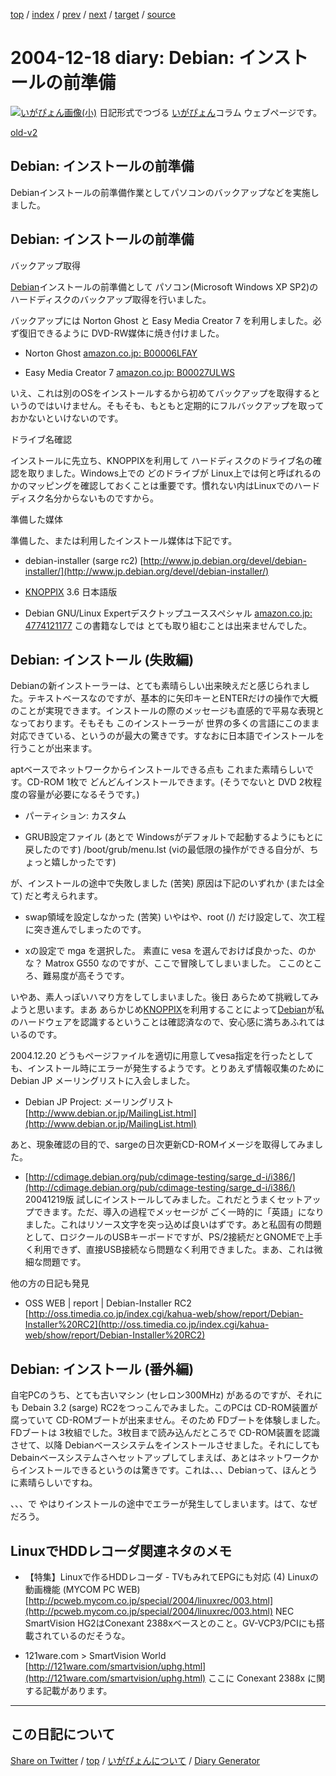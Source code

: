 [top](https://igapyon.github.io/diary/) 
 / [index](https://igapyon.github.io/diary/2004/index.html) 
 / [prev](https://igapyon.github.io/diary/2004/ig041217.html) 
 / [next](https://igapyon.github.io/diary/2004/ig041222.html) 
 / [target](https://igapyon.github.io/diary/2004/ig041218.html) 
 / [source](https://github.com/igapyon/diary/blob/gh-pages/2004/ig041218.html.src.md) 

2004-12-18 diary: Debian: インストールの前準備
=====================================================================================================
[![いがぴょん画像(小)](https://igapyon.github.io/diary/images/iga200306s.jpg "いがぴょん")](https://igapyon.github.io/diary/memo/memoigapyon.html) 日記形式でつづる [いがぴょん](https://igapyon.github.io/diary/memo/memoigapyon.html)コラム ウェブページです。

[old-v2](ig041218-orig.html)

## Debian: インストールの前準備

Debianインストールの前準備作業としてパソコンのバックアップなどを実施しました。


## Debian: インストールの前準備

バックアップ取得

[Debian](http://www.igapyon.jp/igapyon/diary/keyword/debian.html)インストールの前準備として パソコン(Microsoft Windows XP SP2)のハードディスクのバックアップ取得を行いました。

バックアップには Norton Ghost と Easy Media Creator 7 を利用しました。必ず復旧できるように DVD-RW媒体に焼き付けました。

* Norton Ghost [amazon.co.jp: B00006LFAY](http://www.amazon.co.jp/exec/obidos/ASIN/B00006LFAY/igapyondiary-22)
  
* Easy Media Creator 7 [amazon.co.jp: B00027ULWS](http://www.amazon.co.jp/exec/obidos/ASIN/B00027ULWS/igapyondiary-22)

いえ、これは別のOSをインストールするから初めてバックアップを取得するというのではいけません。そもそも、もともと定期的にフルバックアップを取っておかないといけないのです。

ドライブ名確認

インストールに先立ち、KNOPPIXを利用して ハードディスクのドライブ名の確認を取りました。Windows上での どのドライブが Linux上では何と呼ばれるのかのマッピングを確認しておくことは重要です。慣れない内はLinuxでのハードディスク名分からないものですから。

準備した媒体

準備した、または利用したインストール媒体は下記です。

* debian-installer (sarge rc2)
  [http://www.jp.debian.org/devel/debian-installer/](http://www.jp.debian.org/devel/debian-installer/)
  
* [KNOPPIX](http://www.igapyon.jp/igapyon/diary/keyword/knoppix.html) 3.6 日本語版
  
* Debian GNU/Linux Expertデスクトップユーススペシャル
  [amazon.co.jp: 4774121177](http://www.amazon.co.jp/exec/obidos/ASIN/4774121177/igapyondiary-22)
  この書籍なしでは とても取り組むことは出来ませんでした。

## Debian: インストール (失敗編)

Debianの新インストーラーは、とても素晴らしい出来映えだと感じられました。テキストベースなのですが、基本的に矢印キーとENTERだけの操作で大概のことが実現できます。インストールの際のメッセージも直感的で平易な表現となっております。そもそも このインストーラーが 世界の多くの言語にこのまま対応できている、というのが最大の驚きです。すなおに日本語でインストールを行うことが出来ます。

aptベースでネットワークからインストールできる点も これまた素晴らしいです。CD-ROM 1枚で どんどんインストールできます。(そうでないと
DVD 2枚程度の容量が必要になるそうです。)

* パーティション: カスタム
  
* GRUB設定ファイル (あとで Windowsがデフォルトで起動するようにもとに戻したのです)
  /boot/grub/menu.lst
  (viの最低限の操作ができる自分が、ちょっと嬉しかったです)

が、インストールの途中で失敗しました (苦笑) 原因は下記のいずれか (または全て) だと考えられます。

* swap領域を設定しなかった (苦笑)
  いやはや、root (/) だけ設定して、次工程に突き進んでしまったのです。
  
* xの設定で mga を選択した。
  素直に vesa を選んでおけば良かった、のかな？ Matrox G550 なのですが、ここで冒険してしまいました。
  ここのところ、難易度が高そうです。

いやあ、素人っぽいハマり方をしてしまいました。後日 あらためて挑戦してみようと思います。まあ あらかじめ[KNOPPIX](http://www.igapyon.jp/igapyon/diary/keyword/knoppix.html)を利用することによって[Debian](http://www.igapyon.jp/igapyon/diary/keyword/debian.html)が私のハードウェアを認識するということは確認済なので、安心感に満ちあふれてはいるのです。

2004.12.20 どうもページファイルを適切に用意してvesa指定を行ったとしても、インストール時にエラーが発生するようです。とりあえず情報収集のために Debian
JP メーリングリストに入会しました。

* Debian JP Project: メーリングリスト
  [http://www.debian.or.jp/MailingList.html](http://www.debian.or.jp/MailingList.html)

あと、現象確認の目的で、sargeの日次更新CD-ROMイメージを取得してみました。

* [http://cdimage.debian.org/pub/cdimage-testing/sarge_d-i/i386/](http://cdimage.debian.org/pub/cdimage-testing/sarge_d-i/i386/)
  20041219版
  試しにインストールしてみました。これだとうまくセットアップできます。ただ、導入の過程でメッセージが ごく一時的に「英語」になりました。これはリソース文字を突っ込めば良いはずです。あと私固有の問題として、ロジクールのUSBキーボードですが、PS/2接続だとGNOMEで上手く利用できず、直接USB接続なら問題なく利用できました。まあ、これは微細な問題です。

他の方の日記も発見

* OSS WEB | report | Debian-Installer RC2
  [http://oss.timedia.co.jp/index.cgi/kahua-web/show/report/Debian-Installer%20RC2](http://oss.timedia.co.jp/index.cgi/kahua-web/show/report/Debian-Installer%20RC2)

## Debian: インストール (番外編)

自宅PCのうち、とても古いマシン (セレロン300MHz) があるのですが、それにも Debain 3.2 (sarge) RC2をつっこんでみました。このPCは
CD-ROM装置が腐っていて CD-ROMブートが出来ません。そのため FDブートを体験しました。
FDブートは 3枚組でした。3枚目まで読み込んだところで CD-ROM装置を認識させて、以降 Debianベースシステムをインストールさせました。それにしても
Debainベースシステムさへセットアップしてしまえば、あとはネットワークからインストールできるというのは驚きです。これは、、、Debianって、ほんとうに素晴らしいですね。

、、、で やはりインストールの途中でエラーが発生してしまいます。はて、なぜだろう。

## LinuxでHDDレコーダ関連ネタのメモ

* 【特集】Linuxで作るHDDレコーダ - TVもみれてEPGにも対応 (4) Linuxの動画機能 (MYCOM PC WEB)
  [http://pcweb.mycom.co.jp/special/2004/linuxrec/003.html](http://pcweb.mycom.co.jp/special/2004/linuxrec/003.html)
  NEC SmartVision HG2はConexant 2388xベースとのこと。GV-VCP3/PCIにも搭載されているのだそうな。
  
* 121ware.com > SmartVision World
  [http://121ware.com/smartvision/uphg.html](http://121ware.com/smartvision/uphg.html)
  ここに Conexant 2388x に関する記載があります。

----------------------------------------------------------------------------------------------------

## この日記について

[Share on Twitter](https://twitter.com/intent/tweet?hashtags=igapyon%2Cdiary%2C%E3%81%84%E3%81%8C%E3%81%B4%E3%82%87%E3%82%93&text=Debian%3A+%E3%82%A4%E3%83%B3%E3%82%B9%E3%83%88%E3%83%BC%E3%83%AB%E3%81%AE%E5%89%8D%E6%BA%96%E5%82%99&url=https%3A%2F%2Figapyon.github.io%2Fdiary%2F2004%2Fig041218.html) / [top](https://igapyon.github.io/diary/) / [いがぴょんについて](https://igapyon.github.io/diary/memo/memoigapyon.html) / [Diary Generator](https://github.com/igapyon/igapyonv3)
